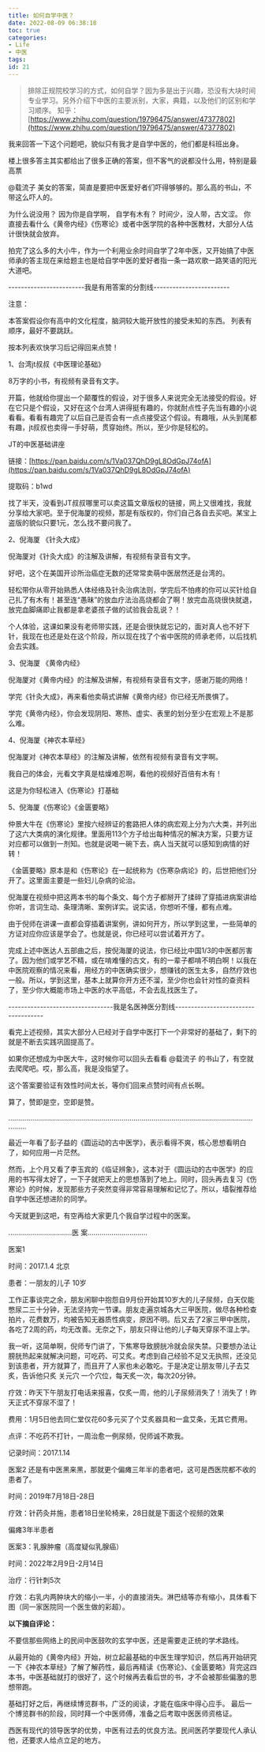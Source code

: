 ```yaml
---
title: 如何自学中医？
date: 2022-08-09 06:38:18
toc: true
categories:
- Life
- 中医
tags:
id: 21
---
```


> 排除正规院校学习的方式，如何自学？因为多是出于兴趣，恐没有大块时间专业学习。另外介绍下中医的主要派别，大家，典籍，以及他们的区别和学习顺序。
> 知乎：[https://www.zhihu.com/question/19796475/answer/47377802](https://www.zhihu.com/question/19796475/answer/47377802)

我来回答一下这个问题吧，貌似只有我才是自学中医的，他们都是科班出身。

<!--more-->

楼上很多答主其实都给出了很多正确的答案，但不客气的说都没什么用，特别是最高票

@载流子
美女的答案，简直是要把中医爱好者们吓得够够的。那么高的书山，不带这么吓人的。

为什么说没用？ 因为你是自学啊， 自学有木有？ 时间少，没人带，古文涩。 你直接去看什么《黄帝内经》《伤寒论》或者中医学院的各种中医教材，大部分人估计很快就会放弃。

拍完了这么多的大小牛，作为一个利用业余时间自学了2年中医，又开始搞了中医师承的答主现在来给题主也是给自学中医的爱好者指一条一路欢歌一路笑语的阳光大道吧。

------------------------我是有用答案的分割线------------------------

注意：

本答案假设你有高中的文化程度，脑洞较大能开放性的接受未知的东西。
列表有顺序，最好不要跳跃。

按本列表欢快学习后记得回来点赞！

1、台湾jt叔叔《中医理论基础》

8万字的小书，有视频有录音有文字。

开篇，他就给你提出一个颠覆性的假设，对于很多人来说完全无法接受的假设。好在它只是个假设，又好在这个台湾人讲得挺有趣的，你就耐点性子先当有趣的小说看看。看看有趣完了以后自己是否会有一点点接受这个假设。有趣哦，从头到尾都有趣，jt叔叔也卖得一手好萌，贯穿始终。所以，至少你是轻松的。

JT的中医基础讲座

链接：[https://pan.baidu.com/s/1Va037QhD9gL8OdGpJ74ofA](https://pan.baidu.com/s/1Va037QhD9gL8OdGpJ74ofA)

提取码：b1wd

找了半天，没看到JT叔叔哪里可以卖这篇文章版权的链接，网上又很难找，我就分享给大家吧。至于倪海厦的视频，那是有版权的，你们自己各自去买吧。某宝上盗版的貌似只要1元，怎么找不要问我了。

2、倪海厦 《针灸大成》

倪海厦对《针灸大成》的注解及讲解，有视频有录音有文字。

好吧，这个在美国开诊所治癌症无数的还常常卖萌中医居然还是台湾的。

轻松带你从零开始熟悉人体经络及针灸治病法则，学完后不怕疼的你可以买针给自己扎了有木有！甚至连“愚昧”的放血疗法治高烧都会了啊！放完血高烧很快就退，放完血脚痛即止我都是拿老婆孩子做的试验我会乱说？！

个人体验，这课如果没有老师带实践，还是会很快就忘记的，面对真人也不好下针，我现在也还是处在这个阶段，所以现在找了个省中医院的师承老师，以后找机会去实践。

3、倪海厦 《黄帝内经》

倪海厦对《黄帝内经》的注解及讲解，有视频有录音有文字，感谢万能的网络！

学完《针灸大成》，再来看他卖萌式讲解《黄帝内经》你已经无所畏惧了。

学完《黄帝内经》，你会发现阴阳、寒热、虚实、表里的划分至少在宏观上不是那么难。

4、倪海厦《神农本草经》

倪海厦对《神农本草经》的注解及讲解，依然有视频有录音有文字啊。

我自己的体会，光看文字真是枯燥难忍啊，看他的视频好百倍有木有！

这是为你轻松进入《伤寒论》打基础

5、倪海厦《伤寒论》《金匮要略》

仲景大牛在《伤寒论》里按六经辨证的套路把人体的病宏观上分为六大类，并列出了这六大类病的演化规律。里面用113个方子给出每种情况的解决方案，只要方证对应都可以做到一剂知。也就是说喝一碗下去，病人当天就可以感知到病情的好转！

《金匮要略》原本是和《伤寒论》在一起统称为《伤寒杂病论》的，后世把他们分开了。这里面主要是一些妇儿杂病的论治。

倪海厦在视频中把这两本书的每个条文、每个方子都掰开了揉碎了穿插进病案讲给你听，言词生动、条理清晰、案例详实。说实话，你想听不懂，都有点难。

由于倪师在讲课一直都会穿插着讲案例，讲如何开方，所以学到这里，一些简单的方证对应你应该是学会了。也就是说，你已经可以尝试着开方了。

完成上述中医达人五部曲之后，按倪海厦的说法，你已经比中国1/3的中医都厉害了。因为他们或学艺不精，或在啃难懂的古文，有的一辈子都啃不明白啊！以我在中医院观察的情况来看，用经方的中医确实很少，想赚钱的医生太多，自然疗效也一般。所以，学到这里，基本上就算你开方还不溜，至少你也会针对性的查资料了，至少你大概能市场上中医的水平高低，不会去乱找医生了。

---------------------------------我是名医神医分割线------------------------------------

看完上述视频，其实大部分人已经对于自学中医打下一个非常好的基础了，剩下的就是不断去实践巩固提高了。

如果你还想成为中医大牛，这时候你可以回头去看看
@载流子
的书山了，有空就去爬爬吧。哎，那么高，我是没指望了。

这个答案要验证有效性时间太长，等你们回来点赞时间有点长啊。

算了，赞即是空，空即是赞。

……………………………………………………………………………………………………………………

最近一年看了彭子益的《圆运动的古中医学》，表示看得不爽，核心思想看明白了，如何应用一片茫然。

然而，上个月又看了李玉宾的《临证辨象》，这本对于《圆运动的古中医学》的应用的书写得太好了，一下子就把天上的思想落到了地上。同时，回头再去复习《伤寒论》的时候，发现那些方子突然变得非常容易理解和记忆了。所以，墙裂推荐给自学中医还想进阶的同学。

今天就更到这吧，有空再给大家更几个我自学过程中的医案。

……..........................医 案…………………………

医案1

时间：2017.1.4 北京

患者：一朋友的儿子 10岁

工作正事谈完之余，朋友闲聊中抱怨自9月份开始其10岁大的儿子尿频，白天仅能憋尿二三十分钟，无法坚持完一节课。朋友走遍京城各大三甲医院，做尽各种检查拍片，花费数万，均被告知无器质性病变，原因不明。后又去了2家三甲中医院，各吃了2周的药，均无改善。无奈之下，朋友只得让他的儿子每天穿尿不湿上学。

我一听，这简单啊，倪师专门讲了，下焦寒导致膀胱冷就会尿失禁。只要想办法让膀胱热起来就解决问题，可吃药、可艾炙。考虑到自己经验不足又无执照，还没见到该患者，开方就算了，而且开了人家也未必敢吃。于是决定让朋友带儿子去艾炙，告诉他只炙 关元穴 一个穴位，每天炙一次，每次20分钟。

疗效：昨天下午朋友打电话来报喜，仅炙一周，他的儿子尿频消失了！消失了！昨天正式不穿尿不湿了！

费用：1月5日他去同仁堂仅花60多元买了个艾炙器具和一盒艾条，无其它费用。

点评：不吃药不打针，一周治愈一例尿频，倪师诚不欺我。

记录时间：2017.1.14

医案2 还是有中医黑来黑，那就更个偏瘫三年半的患者吧，这可是西医院都不收的患者了。

时间：2019年7月18日-28日

疗效：针药灸并施，患者18日坐轮椅来，28日就是下面这个视频的效果

偏瘫3年半患者

医案3：乳腺肿瘤（高度疑似乳腺癌）

时间：2022年2月9日-2月14日

治疗：行针刺5次

疗效：右乳内两肿块大的缩小一半，小的直接消失。淋巴结等亦有缩小，具体看下图（同一家医院同一个医生做的彩超）。

**以下摘自评论：**

不要信那些网络上的民间中医鼓吹的玄学中医，还是需要走正统的学术路线。

从最开始的《黄帝内经》开始，树立起最基础的中医生理学知识，然后再开始研究一下《神农本草经》了解了解药性，最后再精读《伤寒论》、《金匮要略》背完这四本书，中医基础就打的很好了，这个时候再去看后世的书，才不会被那些偏激的思想带跑。

基础打好之后，再继续博览群书，广泛的阅读，才能在临床中得心应手。
最后一个博览群书的阶段，同时拜一个中医师傅，准备之后考取中医医师资格证。

西医有现代的领导医学的优势，中医有过去的优良方法。民间医药学要现代人承认他，还要求人给点立足的地方。
